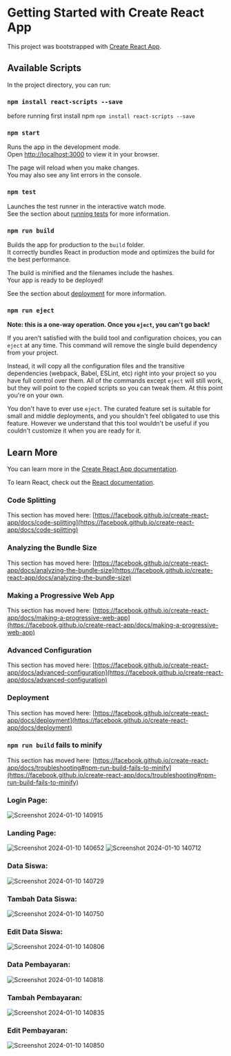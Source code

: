 # Getting Started with Create React App

This project was bootstrapped with [Create React App](https://github.com/facebook/create-react-app).

## Available Scripts

In the project directory, you can run:

### `npm install react-scripts --save`

before running first install npm `npm install react-scripts --save`

### `npm start`

Runs the app in the development mode.\
Open [http://localhost:3000](http://localhost:3000) to view it in your browser.

The page will reload when you make changes.\
You may also see any lint errors in the console.

### `npm test`

Launches the test runner in the interactive watch mode.\
See the section about [running tests](https://facebook.github.io/create-react-app/docs/running-tests) for more information.

### `npm run build`

Builds the app for production to the `build` folder.\
It correctly bundles React in production mode and optimizes the build for the best performance.

The build is minified and the filenames include the hashes.\
Your app is ready to be deployed!

See the section about [deployment](https://facebook.github.io/create-react-app/docs/deployment) for more information.

### `npm run eject`

**Note: this is a one-way operation. Once you `eject`, you can't go back!**

If you aren't satisfied with the build tool and configuration choices, you can `eject` at any time. This command will remove the single build dependency from your project.

Instead, it will copy all the configuration files and the transitive dependencies (webpack, Babel, ESLint, etc) right into your project so you have full control over them. All of the commands except `eject` will still work, but they will point to the copied scripts so you can tweak them. At this point you're on your own.

You don't have to ever use `eject`. The curated feature set is suitable for small and middle deployments, and you shouldn't feel obligated to use this feature. However we understand that this tool wouldn't be useful if you couldn't customize it when you are ready for it.

## Learn More

You can learn more in the [Create React App documentation](https://facebook.github.io/create-react-app/docs/getting-started).

To learn React, check out the [React documentation](https://reactjs.org/).

### Code Splitting

This section has moved here: [https://facebook.github.io/create-react-app/docs/code-splitting](https://facebook.github.io/create-react-app/docs/code-splitting)

### Analyzing the Bundle Size

This section has moved here: [https://facebook.github.io/create-react-app/docs/analyzing-the-bundle-size](https://facebook.github.io/create-react-app/docs/analyzing-the-bundle-size)

### Making a Progressive Web App

This section has moved here: [https://facebook.github.io/create-react-app/docs/making-a-progressive-web-app](https://facebook.github.io/create-react-app/docs/making-a-progressive-web-app)

### Advanced Configuration

This section has moved here: [https://facebook.github.io/create-react-app/docs/advanced-configuration](https://facebook.github.io/create-react-app/docs/advanced-configuration)

### Deployment

This section has moved here: [https://facebook.github.io/create-react-app/docs/deployment](https://facebook.github.io/create-react-app/docs/deployment)

### `npm run build` fails to minify

This section has moved here: [https://facebook.github.io/create-react-app/docs/troubleshooting#npm-run-build-fails-to-minify](https://facebook.github.io/create-react-app/docs/troubleshooting#npm-run-build-fails-to-minify)

### Login Page:
![Screenshot 2024-01-10 140915](https://github.com/IrfanNasyakban/Manajemen-Spp-WebServer/assets/70449673/b7f2f334-8256-448a-a5f1-0bfe52730d33)

### Landing Page:
![Screenshot 2024-01-10 140652](https://github.com/IrfanNasyakban/Manajemen-Spp-WebServer/assets/70449673/039636c9-ddfc-4285-8a77-922b0dc5ba57)
![Screenshot 2024-01-10 140712](https://github.com/IrfanNasyakban/Manajemen-Spp-WebServer/assets/70449673/76a1b2a9-e2fb-41f7-8711-0a5417567e25)

### Data Siswa:
![Screenshot 2024-01-10 140729](https://github.com/IrfanNasyakban/Manajemen-Spp-WebServer/assets/70449673/98601269-f648-49b3-b5dc-11d85917e320)

### Tambah Data Siswa:
![Screenshot 2024-01-10 140750](https://github.com/IrfanNasyakban/Manajemen-Spp-WebServer/assets/70449673/9ad0336d-d212-4a97-b9f1-426300a07af8)

### Edit Data Siswa:
![Screenshot 2024-01-10 140806](https://github.com/IrfanNasyakban/Manajemen-Spp-WebServer/assets/70449673/d089ad25-8b78-4d8f-9e6f-d4add8ea9e17)

### Data Pembayaran:
![Screenshot 2024-01-10 140818](https://github.com/IrfanNasyakban/Manajemen-Spp-WebServer/assets/70449673/b2a2a7b0-2e3b-4276-ba7b-e093f696aaa8)

### Tambah Pembayaran:
![Screenshot 2024-01-10 140835](https://github.com/IrfanNasyakban/Manajemen-Spp-WebServer/assets/70449673/3cb4eaae-1fb0-4e70-9e37-14bf72367ca9)

### Edit Pembayaran:
![Screenshot 2024-01-10 140850](https://github.com/IrfanNasyakban/Manajemen-Spp-WebServer/assets/70449673/ef54d8a4-290c-40f6-84bd-8c67a742c1f6)

